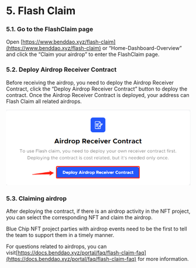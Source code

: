 # 5. Flash Claim

### 5.1. Go to the FlashClaim page

Open [https://www.benddao.xyz/flash-claim](https://www.benddao.xyz/flash-claim) or “Home-Dashboard-Overview” and click the “Claim your airdrop” to enter the FlashClaim page.

### 5.2. Deploy Airdrop Receiver Contract

Before receiving the airdrop, you need to deploy the Airdrop Receiver Contract, click the “Deploy Airdrop Receiver Contract” button to deploy the contract. Once the Airdrop Receiver Contract is deployed, your address can Flash Claim all related airdrops.

![](<../../.gitbook/assets/image (2).png>)

### 5.3. Claiming airdrop

After deploying the contract, if there is an airdrop activity in the NFT project, you can select the corresponding NFT and claim the airdrop.

Blue Chip NFT project parties with airdrop events need to be the first to tell the team to support them in a timely manner.

For questions related to airdrops, you can visit[https://docs.benddao.xyz/portal/faq/flash-claim-faq](https://docs.benddao.xyz/portal/faq/flash-claim-faq) for more information.
